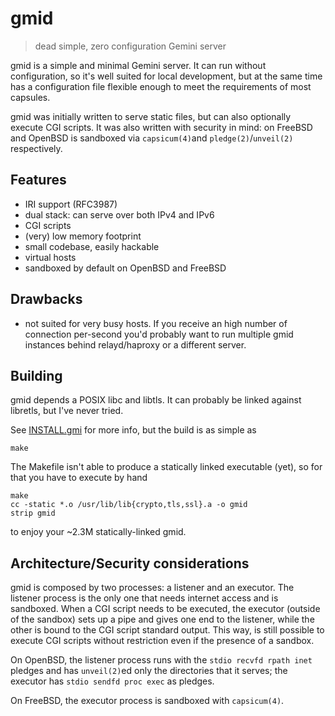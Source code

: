 # gmid

> dead simple, zero configuration Gemini server

gmid is a simple and minimal Gemini server.  It can run without
configuration, so it's well suited for local development, but at the
same time has a configuration file flexible enough to meet the
requirements of most capsules.

gmid was initially written to serve static files, but can also
optionally execute CGI scripts.  It was also written with security in
mind: on FreeBSD and OpenBSD is sandboxed via `capsicum(4)`and
`pledge(2)`/`unveil(2)` respectively.


## Features

 - IRI support (RFC3987)
 - dual stack: can serve over both IPv4 and IPv6
 - CGI scripts
 - (very) low memory footprint
 - small codebase, easily hackable
 - virtual hosts
 - sandboxed by default on OpenBSD and FreeBSD


## Drawbacks

 - not suited for very busy hosts.  If you receive an high number of
   connection per-second you'd probably want to run multiple gmid
   instances behind relayd/haproxy or a different server.

## Building

gmid depends a POSIX libc and libtls.  It can probably be linked
against libretls, but I've never tried.

See [INSTALL.gmi](INSTALL.gmi) for more info, but the build is as
simple as

    make

The Makefile isn't able to produce a statically linked executable
(yet), so for that you have to execute by hand

    make
    cc -static *.o /usr/lib/lib{crypto,tls,ssl}.a -o gmid
    strip gmid

to enjoy your ~2.3M statically-linked gmid.


## Architecture/Security considerations

gmid is composed by two processes: a listener and an executor.  The
listener process is the only one that needs internet access and is
sandboxed.  When a CGI script needs to be executed, the executor
(outside of the sandbox) sets up a pipe and gives one end to the
listener, while the other is bound to the CGI script standard output.
This way, is still possible to execute CGI scripts without restriction
even if the presence of a sandbox.

On OpenBSD, the listener process runs with the `stdio recvfd rpath
inet` pledges and has `unveil(2)`ed only the directories that it
serves; the executor has `stdio sendfd proc exec` as pledges.

On FreeBSD, the executor process is sandboxed with `capsicum(4)`.

